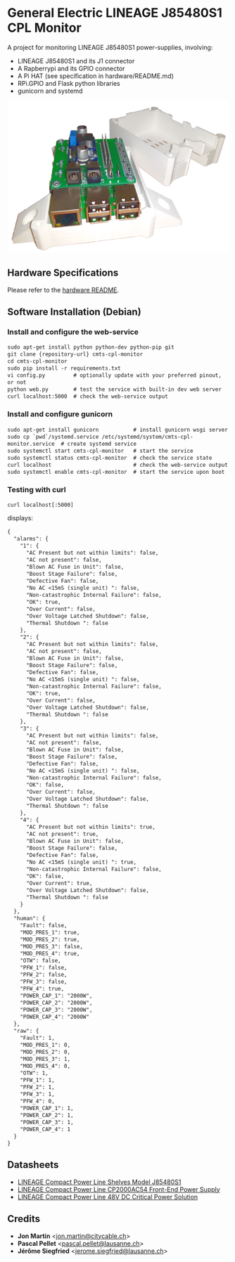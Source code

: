 General Electric LINEAGE J85480S1 CPL Monitor
=============================================

A project for monitoring LINEAGE J85480S1 power-supplies, involving:
- LINEAGE J85480S1 and its J1 connector
- A Rapberrypi and its GPIO connector
- A Pi HAT (see specification in hardware/README.md)
- RPi.GPIO and Flask python libraries
- gunicorn and systemd

![Monitoring Device](/hardware/images/device-transparent-small.png?raw=true)


Hardware Specifications
-----------------------

Please refer to the [hardware README](hardware/).


Software Installation (Debian)
------------------------------

### Install and configure the web-service
```
sudo apt-get install python python-dev python-pip git
git clone {repository-url} cmts-cpl-monitor
cd cmts-cpl-monitor
sudo pip install -r requirements.txt
vi config.py         # optionally update with your preferred pinout, or not
python web.py        # test the service with built-in dev web server
curl localhost:5000  # check the web-service output
```

### Install and configure gunicorn
```
sudo apt-get install gunicorn           # install gunicorn wsgi server
sudo cp `pwd`/systemd.service /etc/systemd/system/cmts-cpl-monitor.service  # create systemd service
sudo systemctl start cmts-cpl-monitor   # start the service
sudo systemctl status cmts-cpl-monitor  # check the service state
curl localhost                          # check the web-service output
sudo systemctl enable cmts-cpl-monitor  # start the service upon boot
```

### Testing with curl
```
curl localhost[:5000]
```
displays:
```
{
  "alarms": {
    "1": {
      "AC Present but not within limits": false, 
      "AC not present": false, 
      "Blown AC Fuse in Unit": false, 
      "Boost Stage Failure": false, 
      "Defective Fan": false, 
      "No AC <15mS (single unit) ": false, 
      "Non-catastrophic Internal Failure": false, 
      "OK": true, 
      "Over Current": false, 
      "Over Voltage Latched Shutdown": false, 
      "Thermal Shutdown ": false
    }, 
    "2": {
      "AC Present but not within limits": false, 
      "AC not present": false, 
      "Blown AC Fuse in Unit": false, 
      "Boost Stage Failure": false, 
      "Defective Fan": false, 
      "No AC <15mS (single unit) ": false, 
      "Non-catastrophic Internal Failure": false, 
      "OK": true, 
      "Over Current": false, 
      "Over Voltage Latched Shutdown": false, 
      "Thermal Shutdown ": false
    }, 
    "3": {
      "AC Present but not within limits": false, 
      "AC not present": false, 
      "Blown AC Fuse in Unit": false, 
      "Boost Stage Failure": false, 
      "Defective Fan": false, 
      "No AC <15mS (single unit) ": false, 
      "Non-catastrophic Internal Failure": false, 
      "OK": false, 
      "Over Current": false, 
      "Over Voltage Latched Shutdown": false, 
      "Thermal Shutdown ": false
    }, 
    "4": {
      "AC Present but not within limits": true, 
      "AC not present": true, 
      "Blown AC Fuse in Unit": false, 
      "Boost Stage Failure": false, 
      "Defective Fan": false, 
      "No AC <15mS (single unit) ": true, 
      "Non-catastrophic Internal Failure": false, 
      "OK": false, 
      "Over Current": true, 
      "Over Voltage Latched Shutdown": false, 
      "Thermal Shutdown ": false
    }
  }, 
  "human": {
    "Fault": false, 
    "MOD_PRES_1": true, 
    "MOD_PRES_2": true, 
    "MOD_PRES_3": false, 
    "MOD_PRES_4": true, 
    "OTW": false, 
    "PFW_1": false, 
    "PFW_2": false, 
    "PFW_3": false, 
    "PFW_4": true, 
    "POWER_CAP_1": "2000W", 
    "POWER_CAP_2": "2000W", 
    "POWER_CAP_3": "2000W", 
    "POWER_CAP_4": "2000W"
  }, 
  "raw": {
    "Fault": 1, 
    "MOD_PRES_1": 0, 
    "MOD_PRES_2": 0, 
    "MOD_PRES_3": 1, 
    "MOD_PRES_4": 0, 
    "OTW": 1, 
    "PFW_1": 1, 
    "PFW_2": 1, 
    "PFW_3": 1, 
    "PFW_4": 0, 
    "POWER_CAP_1": 1, 
    "POWER_CAP_2": 1, 
    "POWER_CAP_3": 1, 
    "POWER_CAP_4": 1
  }
}
```


Datasheets
----------

* [LINEAGE Compact Power Line Shelves Model J85480S1](http://apps.geindustrial.com/publibrary/checkout/J85480S1?TNR=Data%20Sheets%7CJ85480S1%7Cgeneric)
* [LINEAGE Compact Power Line CP2000AC54 Front-End Power Supply](http://apps.geindustrial.com/publibrary/checkout/CP2000AC54?TNR=Data%20Sheets%7CCP2000AC54%7CPDF&filename=CP2000AC54.pdf)
* [LINEAGE Compact Power Line 48V DC Critical Power Solution](http://apps.geindustrial.com/publibrary/checkout/CPB-CPL?TNR=Brochures%7CCPB-CPL%7CPDF&filename=CPB-CPL%203-17-16.pdf)


Credits
-------

* **Jon Martin** <<jon.martin@citycable.ch>>
* **Pascal Pellet** <<pascal.pellet@lausanne.ch>>
* **Jérôme Siegfried** <<jerome.siegfried@lausanne.ch>>
